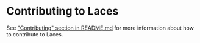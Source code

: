 # Contributing to Laces

See ["Contributing" section in README.md](README.md/#contributing) for more information about how to contribute to Laces.
